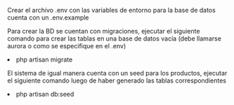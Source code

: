 <p>Crear el archivo .env con las variables de entorno para la base de datos cuenta con un .env.example<p>
<p>Para crear la BD se cuentan con migraciones, ejecutar el siguiente comando para crear las tablas en una base de datos vacía (debe llamarse aurora o como se especifique en el .env)</p>
<li>php artisan migrate</li>

<p>El sistema de igual manera cuenta con un seed para los productos, ejecutar el siguiente comando luego de haber generado las tablas correspondientes</p>
<li>php artisan db:seed</li>